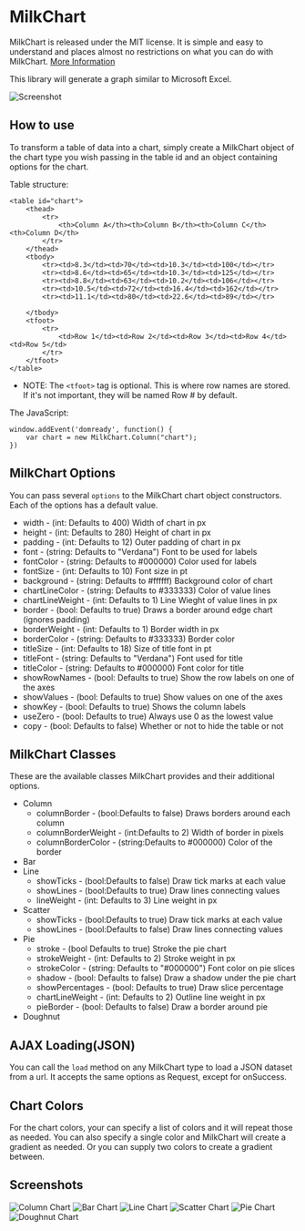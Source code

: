 MilkChart
=========

MilkChart is released under the MIT license. It is simple and easy to understand and places almost no restrictions on what you can do with MilkChart.
[More Information](http://en.wikipedia.org/wiki/MIT_License)

This library will generate a graph similar to Microsoft Excel.

![Screenshot](http://www.brettdixon.com/static/column.jpg)

How to use
----------

To transform a table of data into a chart, simply create a MilkChart object of the chart type you wish passing in the table id and an object containing options for the chart.

Table structure:

	<table id="chart">
	    <thead>
	        <tr>
	            <th>Column A</th><th>Column B</th><th>Column C</th><th>Column D</th> 
	        </tr>
	    </thead>
	    <tbody>
	        <tr><td>8.3</td><td>70</td><td>10.3</td><td>100</td></tr>
	        <tr><td>8.6</td><td>65</td><td>10.3</td><td>125</td></tr>
	        <tr><td>8.8</td><td>63</td><td>10.2</td><td>106</td></tr>
	        <tr><td>10.5</td><td>72</td><td>16.4</td><td>162</td></tr>
	        <tr><td>11.1</td><td>80</td><td>22.6</td><td>89</td></tr>
	    
	    </tbody>
	    <tfoot>
	        <tr>
	            <td>Row 1</td><td>Row 2</td><td>Row 3</td><td>Row 4</td><td>Row 5</td>
	        </tr>
	    </tfoot>
	</table>
	
* NOTE: The ``<tfoot>`` tag is optional.  This is where row names are stored.  If it's not important, they will be named Row # by default.

The JavaScript:

	window.addEvent('domready', function() {
	    var chart = new MilkChart.Column("chart");
	})

MilkChart Options
-----------------
You can pass several ``options`` to the MilkChart chart object constructors. Each of the options has a default value.

 * width - (int: Defaults to 400) Width of chart in px
 * height - (int: Defaults to 280) Height of chart in px
 * padding - (int: Defaults to 12) Outer padding of chart in px
 * font - (string: Defaults to "Verdana") Font to be used for labels
 * fontColor - (string: Defaults to #000000) Color used for labels
 * fontSize - (int: Defaults to 10) Font size in pt
 * background - (string: Defaults to #ffffff) Background color of chart
 * chartLineColor - (string: Defaults to #333333) Color of value lines
 * chartLineWeight - (int: Defaults to 1) Line Wieght of value lines in px
 * border - (bool: Defaults to true) Draws a border around edge chart (ignores padding)
 * borderWeight - (int: Defaults to 1) Border width in px
 * borderColor - (string: Defaults to #333333) Border color
 * titleSize - (int: Defaults to 18) Size of title font in pt
 * titleFont - (string: Defaults to "Verdana") Font used for title
 * titleColor - (string: Defaults to #000000) Font color for title
 * showRowNames - (bool: Defaults to true) Show the row labels on one of the axes
 * showValues - (bool: Defaults to true) Show values on one of the axes
 * showKey - (bool: Defaults to true) Shows the column labels
 * useZero - (bool: Defaults to true) Always use 0 as the lowest value
 * copy - (bool: Defaults to false) Whether or not to hide the table or not

MilkChart Classes
-----------------
These are the available classes MilkChart provides and their additional options.

* Column
  - columnBorder - (bool:Defaults to false) Draws borders around each column
  - columnBorderWeight - (int:Defaults to 2) Width of border in pixels
  - columnBorderColor - (string:Defaults to #000000) Color of the border
* Bar
* Line
  - showTicks - (bool:Defaults to false) Draw tick marks at each value
  - showLines - (bool:Defaults to true) Draw lines connecting values
  - lineWeight - (int: Defaults to 3) Line weight in px
* Scatter
  - showTicks - (bool:Defaults to true) Draw tick marks at each value
  - showLines - (bool:Defaults to false) Draw lines connecting values
* Pie
  - stroke - (bool Defaults to true) Stroke the pie chart
  - strokeWeight - (int: Defaults to 2) Stroke weight in px
  - strokeColor - (string: Defaults to "#000000") Font color on pie slices
  - shadow - (bool: Defaults to false) Draw a shadow under the pie chart
  - showPercentages - (bool: Defaults to true) Draw slice percentage
  - chartLineWeight - (int: Defaults to 2) Outline line weight in px
  - pieBorder - (bool: Defaults to false) Draw a border around pie
* Doughnut

AJAX Loading(JSON)
------------------
You can call the `load` method on any MilkChart type to load a JSON dataset from a url.  It accepts the same options as Request, except for onSuccess.
  
Chart Colors
------------
For the chart colors, your can specify a list of colors and it will repeat those as needed.  You can also specify a single color and MilkChart will create a gradient as needed.  Or you can supply two colors to create a gradient between.

Screenshots
-----------

![Column Chart](http://www.brettdixon.com/static/column.jpg)
![Bar Chart](http://www.brettdixon.com/static/bar.jpg)
![Line Chart](http://www.brettdixon.com/static/line.jpg)
![Scatter Chart](http://www.brettdixon.com/static/scatter.jpg)
![Pie Chart](http://www.brettdixon.com/static/pie.jpg)
![Doughnut Chart](http://www.brettdixon.com/static/doughnut.jpg)
